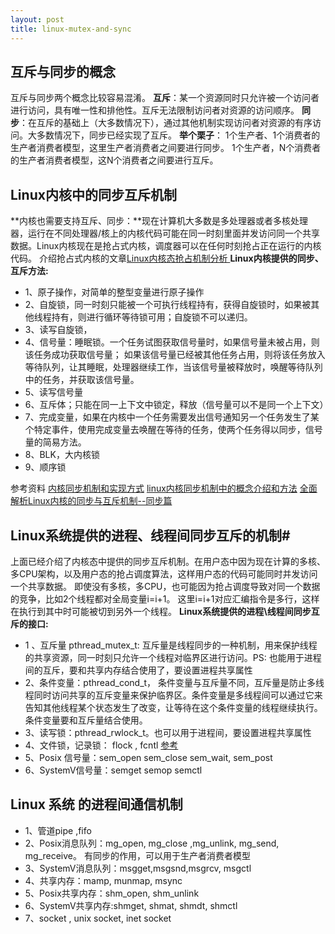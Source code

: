 ```yaml
---
layout: post
title: linux-mutex-and-sync
---
```


## 互斥与同步的概念
互斥与同步两个概念比较容易混淆。
**互斥**：某一个资源同时只允许被一个访问者进行访问，具有唯一性和排他性。互斥无法限制访问者对资源的访问顺序。
**同步**：在互斥的基础上（大多数情况下），通过其他机制实现访问者对资源的有序访问。大多数情况下，同步已经实现了互斥。
**举个栗子**：
1个生产者、1个消费者的生产者消费者模型，这里生产者消费者之间要进行同步。
1个生产者，N个消费者的生产者消费者模型，这N个消费者之间要进行互斥。
## Linux内核中的同步互斥机制
**内核也需要支持互斥、同步：**现在计算机大多数是多处理器或者多核处理器，运行在不同处理器/核上的内核代码可能在同一时刻里面并发访问同一个共享数据。Linux内核现在是抢占式内核，调度器可以在任何时刻抢占正在运行的内核代码。
介绍抢占式内核的文章[Linux内核态抢占机制分析  ](http://mengren425.blog.163.com/blog/static/5690393120151625743841/)
**Linux内核提供的同步、互斥方法:**
- 1、原子操作，对简单的整型变量进行原子操作
- 2、自旋锁，同一时刻只能被一个可执行线程持有，获得自旋锁时，如果被其他线程持有，则进行循环等待锁可用；自旋锁不可以递归。
- 3、读写自旋锁，
- 4、信号量：睡眠锁。一个任务试图获取信号量时，如果信号量未被占用，则该任务成功获取信号量； 如果该信号量已经被其他任务占用，则将该任务放入等待队列，让其睡眠，处理器继续工作，当该信号量被释放时，唤醒等待队列中的任务，并获取该信号量。
- 5、读写信号量
- 6、互斥体；只能在同一上下文中锁定，释放（信号量可以不是同一个上下文）
- 7、完成变量，如果在内核中一个任务需要发出信号通知另一个任务发生了某个特定事件，使用完成变量去唤醒在等待的任务，使两个任务得以同步，信号量的简易方法。
- 8、BLK，大内核锁
- 9、顺序锁

参考资料
[内核同步机制和实现方式](http://www.cnblogs.com/bastard/archive/2012/09/20/2694251.html)
[linux内核同步机制中的概念介绍和方法](http://blog.csdn.net/wealoong/article/details/7957385)
[全面解析Linux内核的同步与互斥机制--同步篇](http://blog.csdn.net/sailor_8318/article/details/2599357)

## Linux系统提供的进程、线程间同步互斥的机制#
上面已经介绍了内核态中提供的同步互斥机制。在用户态中因为现在计算的多核、多CPU架构，以及用户态的抢占调度算法，这样用户态的代码可能同时并发访问一个共享数据。
即使没有多核，多CPU，也可能因为抢占调度导致对同一个数据的竞争，比如2个线程都对全局变量i=i+1。 这里i=i+1对应汇编指令是多行，这样在执行到其中时可能被切到另外一个线程。
**Linux系统提供的进程\线程间同步互斥的接口:**
- 1 、互斥量 pthread_mutex_t: 互斥量是线程同步的一种机制，用来保护线程的共享资源，同一时刻只允许一个线程对临界区进行访问。PS: 也能用于进程间的互斥，要和共享内存结合使用了，要设置进程共享属性
- 2、条件变量：pthread_cond_t， 条件变量与互斥量不同，互斥量是防止多线程同时访问共享的互斥变量来保护临界区。条件变量是多线程间可以通过它来告知其他线程某个状态发生了改变，让等待在这个条件变量的线程继续执行。 条件变量要和互斥量结合使用。
- 3、读写锁：pthread_rwlock_t。也可以用于进程间，要设置进程共享属性
- 4、文件锁，记录锁： flock , fcntl [参考](http://blog.jobbole.com/104331/)
- 5、Posix 信号量：sem_open sem_close sem_wait, sem_post
- 6、SystemV信号量：semget semop semctl
## Linux 系统 的进程间通信机制
- 1、管道pipe ,fifo
- 2、Posix消息队列：mg_open, mg_close ,mg_unlink, mg_send, mg_receive。 有同步的作用，可以用于生产者消费者模型
- 3、SystemV消息队列：msgget,msgsnd,msgrcv, msgctl
- 4、共享内存：mamp, munmap, msync
- 5、Posix共享内存：shm_open, shm_unlink
- 6、SystemV共享内存:shmget, shmat, shmdt, shmctl
- 7、socket , unix socket, inet socket





 
 
 
 
